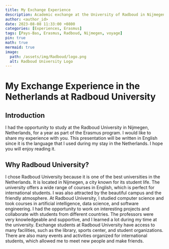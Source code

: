 ```yaml
---
title: My Exchange Experience
description: Academic exchange at the University of Radboud in Nijmegen, Netherlands
author: <author_id>
date: 2023-08-08 11:33:00 +0800
categories: [Experiences, Erasmus]
tags: [Pays-Bas, Erasmus, Radboud, Nijmegen, voyage]
pin: true
math: true
mermaid: true
image:
  path: /assets/img/Radboud/logo.png
  alt: Radboud University Logo
---
```


# My Exchange Experience in the Netherlands at Radboud University

## Introduction

I had the opportunity to study at the Radboud University in Nijmegen, Netherlands, for a year as part of the Erasmus program. I would like to share my experience with you. This presentation will be written in English since it is the language that I used during my stay in the Netherlands. I hope you will enjoy reading it.

## Why Radboud University?

I chose Radboud University because it is one of the best universities in the Netherlands. It is located in Nijmegen, a city known for its student life. The university offers a wide range of courses in English, which is perfect for international students. I was also attracted by the beautiful campus and the friendly atmosphere.
At Radboud University, I studied computer science and took courses in artificial intelligence, data science, and software engineering. I had the opportunity to work on interesting projects and collaborate with students from different countries. The professors were very knowledgeable and supportive, and I learned a lot during my time at the university.
Exchange students at Radboud University have access to many facilities, such as the library, sports center, and student organizations. There are also many events and activities organized for international students, which allowed me to meet new people and make friends.